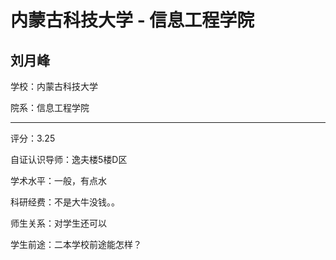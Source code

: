 # 内蒙古科技大学 - 信息工程学院

## 刘月峰

学校：内蒙古科技大学

院系：信息工程学院

* * *

评分：3.25

自证认识导师：逸夫楼5楼D区

学术水平：一般，有点水

科研经费：不是大牛没钱。。

师生关系：对学生还可以

学生前途：二本学校前途能怎样？